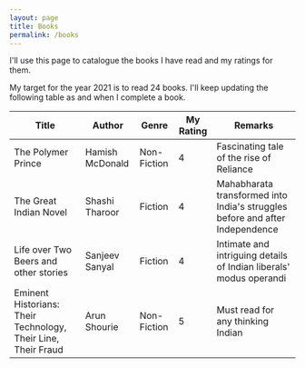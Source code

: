 ```yaml
---
layout: page
title: Books
permalink: /books
---
```


I'll use this page to catalogue the books I have read and my ratings for them.

My target for the year 2021 is to read 24 books. I'll keep updating the following table as and when I complete a book.

| Title | Author | Genre | My Rating | Remarks |
|------|--------|-------|-----------|---------|
| The Polymer Prince | Hamish McDonald | Non-Fiction | 4 | Fascinating tale of the rise of Reliance |
| The Great Indian Novel | Shashi Tharoor | Fiction | 4 | Mahabharata transformed into India's struggles before and after Independence |
| Life over Two Beers and other stories | Sanjeev Sanyal | Fiction | 4 | Intimate and intriguing details of Indian liberals' modus operandi |
| Eminent Historians: Their Technology, Their Line, Their Fraud | Arun Shourie | Non-Fiction | 5 | Must read for any thinking Indian |